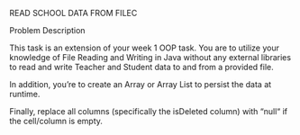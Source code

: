 READ SCHOOL DATA FROM FILEC

Problem Description

This task is an extension of your week 1 OOP task. You are to utilize your knowledge of File Reading and Writing in Java without any external libraries to read and write Teacher and Student data to and from a provided file.

In addition, you’re to create an Array or Array List to persist the data at runtime.

Finally, replace all columns (specifically the isDeleted column) with “null“ if the cell/column is empty.
